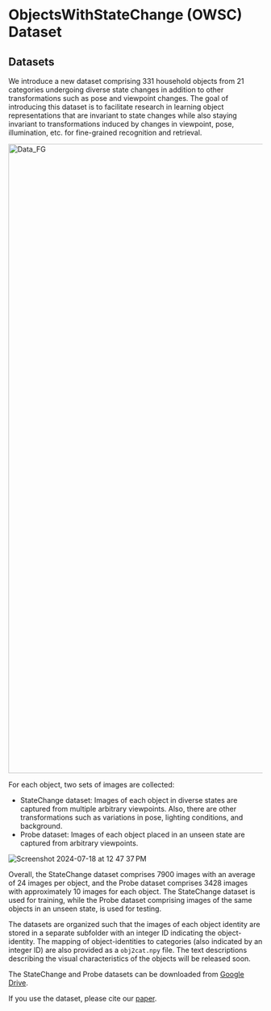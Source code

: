 # ObjectsWithStateChange (OWSC) Dataset 

## Datasets
We introduce a new dataset comprising 331 household objects from 21 categories undergoing diverse state changes in addition to other transformations such as pose and viewpoint changes. 
The goal of introducing this dataset is to facilitate research in learning object representations that are invariant to state changes while also staying invariant to transformations induced by changes in viewpoint, pose, illumination, etc. for fine-grained recognition and retrieval. 

<img width="1248" alt="Data_FG" src="https://github.com/user-attachments/assets/d6b56614-c68f-459e-956b-7a6301d15378">


For each object, two sets of images are collected: 
- StateChange dataset: Images of each object in diverse states are captured from multiple arbitrary viewpoints. Also, there are other transformations such as variations in pose, lighting conditions, and background. 
- Probe dataset: Images of each object placed in an unseen state are captured from arbitrary viewpoints.

![Screenshot 2024-07-18 at 12 47 37 PM](https://github.com/user-attachments/assets/40df2f97-67af-4e4e-b34c-74a6675ce990)


Overall, the StateChange dataset comprises 7900 images with an average of 24 images per object, and the Probe dataset comprises 3428 images
with approximately 10 images for each object. The StateChange dataset is used for training, while the Probe dataset comprising images of the same objects in an unseen state, is used for testing.

The datasets are organized such that the images of each object identity are stored in a separate subfolder with an integer ID indicating the object-identity. 
The mapping of object-identities to categories (also indicated by an integer ID) are also provided as a `obj2cat.npy` file. 
The text descriptions describing the visual characteristics of the objects will be released soon. 

The StateChange and Probe datasets can be downloaded from [Google Drive](https://drive.google.com/drive/folders/19icj12ccxArA7vpiuk-VT8fy5g-6S9Tu?usp=sharing).

If you use the dataset, please cite our [paper](https://arxiv.org/abs/2404.06470). 
